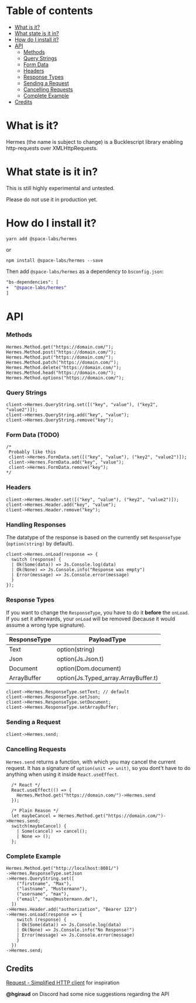# Table of contents

- [What is it?](#what-is-it)
- [What state is it in?](#what-state-is-it-in)
- [How do I install it?](#how-do-i-install-it)
- [API](#api)
  - [Methods](#methods)
  - [Query Strings](#query-strings)
  - [Form Data](#form-data-todo)
  - [Headers](#headers)
  - [Response Types](#response-types)
  - [Sending a Request](#sending-a-request)
  - [Cancelling Requests](#cancelling-requests)
  - [Complete Example](#complete-example)
- [Credits](#credits)

# What is it?

Hermes (the name is subject to change) is a Bucklescript library enabling http-requests over XMLHttpRequests.

# What state is it in?

This is still highly experimental and untested.

Please do not use it in production yet.

# How do I install it?

```
yarn add @space-labs/hermes
```

or

```
npm install @space-labs/hermes --save
```

Then add `@space-labs/hermes` as a dependency to `bsconfig.json`:

```diff
"bs-dependencies": [
+  "@space-labs/hermes"
]
```

# API

### Methods

```reason
Hermes.Method.get("https://domain.com/");
Hermes.Method.post("https://domain.com/");
Hermes.Method.put("https://domain.com/");
Hermes.Method.patch("https://domain.com/");
Hermes.Method.delete("https://domain.com/");
Hermes.Method.head("https://domain.com/");
Hermes.Method.options("https://domain.com/");
```

### Query Strings

```reason
client->Hermes.QueryString.set([("key", "value"), ("key2", "value2")]);
client->Hermes.QueryString.add("key", "value");
client->Hermes.QueryString.remove("key");
```

### Form Data (TODO)

```reason
/*
 Probably like this
 client->Hermes.FormData.set([("key", "value"), ("key2", "value2")]);
 client->Hermes.FormData.add("key", "value");
 client->Hermes.FormData.remove("key");
*/
```

### Headers

```reason
client->Hermes.Header.set([("key", "value"), ("key2", "value2")]);
client->Hermes.Header.add("key", "value");
client->Hermes.Header.remove("key");
```

### Handling Responses

The datatype of the response is based on the currently set `ResponseType` (`option(string)` by default).

```reason
client->Hermes.onLoad(response => {
  switch (response) {
  | Ok(Some(data)) => Js.Console.log(data)
  | Ok(None) => Js.Console.info("Response was empty")
  | Error(message) => Js.Console.error(message)
  }
});
```

### Response Types

If you want to change the `ResponseType`, you have to do it **before** the `onLoad`. If you set it afterwards, your
`onLoad` will be removed (because it would assume a wrong type signature).

| ResponseType | PayloadType                          |
| ------------ | ------------------------------------ |
| Text         | option(string)                       |
| Json         | option(Js.Json.t)                    |
| Document     | option(Dom.document)                 |
| ArrayBuffer  | option(Js.Typed_array.ArrayBuffer.t) |

```reason
client->Hermes.ResponseType.setText; // default
client->Hermes.ResponseType.setJson;
client->Hermes.ResponseType.setDocument;
client->Hermes.ResponseType.setArrayBuffer;
```

### Sending a Request

```reason
client->Hermes.send;
```

### Cancelling Requests

`Hermes.send` returns a function, with which you may cancel the current request. It has a signature of
`option(unit => unit)`, so you dont't have to do anything when using it inside `React.useEffect`.

```reason
  /* React */
  React.useEffect(() => {
    Hermes.Method.get("https://domain.com/")->Hermes.send
  });

  /* Plain Reason */
  let maybeCancel = Hermes.Method.get("https://domain.com/")->Hermes.send;
  switch(maybeCancel) {
    | Some(cancel) => cancel();
    | None => ();
  };
```

### Complete Example

```reason
Hermes.Method.get("http://localhost:8081/")
->Hermes.ResponseType.setJson
->Hermes.QueryString.set([
    ("firstname", "Max"),
    ("lastname", "Mustermann"),
    ("username", "max"),
    ("email", "max@mustermann.de"),
  ])
->Hermes.Header.add("authorization", "Bearer 123")
->Hermes.onLoad(response => {
    switch (response) {
    | Ok(Some(data)) => Js.Console.log(data)
    | Ok(None) => Js.Console.info("No Response!")
    | Error(message) => Js.Console.error(message)
    }
  })
->Hermes.send;
```

## Credits

[Request - Simplified HTTP client](https://github.com/request/request) for inspiration

**@hgiraud** on Discord had some nice suggestions regarding the API
